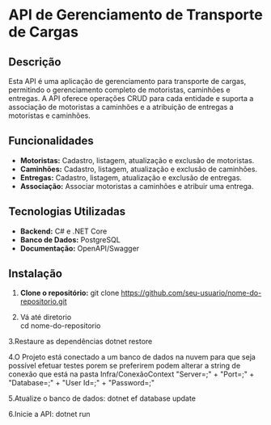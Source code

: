 ﻿# API de Gerenciamento de Transporte de Cargas

## Descrição

Esta API é uma aplicação de gerenciamento para transporte de cargas, permitindo o gerenciamento completo de motoristas, caminhões e entregas. A API oferece operações CRUD para cada entidade e suporta a associação de motoristas a caminhões e a atribuição de entregas a motoristas e caminhões.

## Funcionalidades

- **Motoristas:** Cadastro, listagem, atualização e exclusão de motoristas.
- **Caminhões:** Cadastro, listagem, atualização e exclusão de caminhões.
- **Entregas:** Cadastro, listagem, atualização e exclusão de entregas.
- **Associação:** Associar motoristas a caminhões e atribuir uma entrega.

## Tecnologias Utilizadas

- **Backend:** C# e .NET Core
- **Banco de Dados:** PostgreSQL
- **Documentação:** OpenAPI/Swagger

## Instalação

1. **Clone o repositório:**
   git clone https://github.com/seu-usuario/nome-do-repositorio.git

2. Vá até diretorio  
   cd nome-do-repositorio

3.Restaure as dependências
  dotnet restore

4.O Projeto está conectado a um banco de dados na nuvem para que seja possível efetuar testes porem se preferirem podem alterar a string de conexão que está na pasta Infra/ConexãoContext
  "Server=;" +
  "Port=;" +
  "Database=;" +
  "User Id=;" +
  "Password=;"

5.Atualize o banco de dados:
  dotnet ef database update

6.Inicie a API:
  dotnet run


